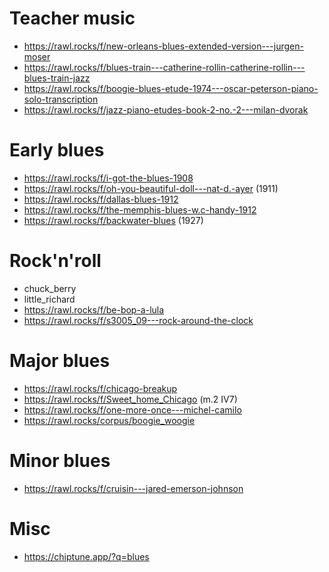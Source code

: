 # Teacher music

- https://rawl.rocks/f/new-orleans-blues-extended-version---jurgen-moser
- https://rawl.rocks/f/blues-train---catherine-rollin-catherine-rollin---blues-train-jazz
- https://rawl.rocks/f/boogie-blues-etude-1974---oscar-peterson-piano-solo-transcription
- https://rawl.rocks/f/jazz-piano-etudes-book-2-no.-2---milan-dvorak


# Early blues

- https://rawl.rocks/f/i-got-the-blues-1908
- https://rawl.rocks/f/oh-you-beautiful-doll---nat-d.-ayer (1911)
- https://rawl.rocks/f/dallas-blues-1912
- https://rawl.rocks/f/the-memphis-blues-w.c-handy-1912
- https://rawl.rocks/f/backwater-blues (1927)

# Rock'n'roll

- chuck_berry
- little_richard
- https://rawl.rocks/f/be-bop-a-lula
- https://rawl.rocks/f/s3005_09---rock-around-the-clock


# Major blues

- https://rawl.rocks/f/chicago-breakup
- https://rawl.rocks/f/Sweet_home_Chicago (m.2 IV7)
- https://rawl.rocks/f/one-more-once---michel-camilo
- https://rawl.rocks/corpus/boogie_woogie

# Minor blues

- https://rawl.rocks/f/cruisin---jared-emerson-johnson

# Misc

- https://chiptune.app/?q=blues
